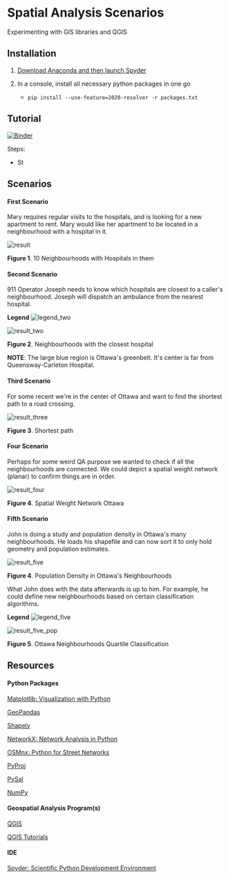 # Spatial Analysis Scenarios

Experimenting with GIS libraries and QGIS

## Installation

1. [Download Anaconda and then launch Spyder](https://www.anaconda.com/products/individual)
   

2. In a console, install all necessary python packages in one go
   * ` pip install --use-feature=2020-resolver -r packages.txt `


## Tutorial

[![Binder](https://mybinder.org/badge_logo.svg)](https://mybinder.org/v2/gh/omarkawach/spatial_analysis_scenarios.git/master)

Steps:
- St

## Scenarios

#### First Scenario
Mary requires regular visits to the hospitals, and is looking for a new apartment to rent. 
Mary would like her apartment to be located in a neighbourhood with a hospital in it. 

![result](scenario_images/scenario_one.png)

**Figure 1**. 10 Neighbourhoods with Hospitals in them

#### Second Scenario
911 Operator Joseph needs to know which hospitals are closest to a caller's neighbourhood. 
Joseph will dispatch an ambulance from the nearest hospital.

**Legend**
![legend_two](scenario_images/scenario_two_legend.png)

![result_two](scenario_images/scenario_two.png)

**Figure 2**. Neighbourhoods with the closest hospital 

**NOTE**: The large blue region is Ottawa's greenbelt. It's center is far from Queensway-Carleton Hospital. 

#### Third Scenario
For some recent we're in the center of Ottawa and want to find the shortest path to a road crossing. 

![result_three](scenario_images/scenario_three.png)

**Figure 3**. Shortest path

#### Four Scenario
Perhaps for some weird QA purpose we wanted to check if all the neighbourhoods are connected. 
We could depict a spatial weight network (planar) to confirm things are in order. 

![result_four](scenario_images/scenario_four.png)

**Figure 4**. Spatial Weight Network Ottawa

#### Fifth Scenario
John is doing a study and population density in Ottawa's many neighbourhoods. 
He loads his shapefile and can now sort it to only hold geometry and population estimates. 

![result_five](scenario_images/scenario_fiv.png)

**Figure 4**. Population Density in Ottawa's Neighbourhoods

What John does with the data afterwards is up to him. 
For example, he could define new neighbourhoods based on certain classification algorithms.

**Legend**
![legend_five](scenario_images/scenario_five_leg.png)

![result_five_pop](scenario_images/scenario_five_pop_est.png)

**Figure 5**. Ottawa Neighbourhoods Quartile Classification

## Resources

#### Python Packages

[Matplotlib: Visualization with Python](https://matplotlib.org/)

[GeoPandas](https://geopandas.org/) 

[Shapely](https://pypi.org/project/Shapely/)

[NetworkX: Network Analysis in Python](https://networkx.github.io/)

[OSMnx: Python for Street Networks](https://github.com/gboeing/osmnx)

[PyProj](https://github.com/pyproj4/pyproj)

[PySal](https://pysal.org/)

[NumPy](https://numpy.org/)

#### Geospatial Analysis Program(s)

[QGIS](https://www.qgis.org/en/site/)

[QGIS Tutorials](https://www.qgistutorials.com/en/)

#### IDE

[Spyder: Scientific Python Development Environment](https://www.spyder-ide.org/)


